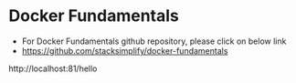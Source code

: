 # Docker Fundamentals
- For Docker Fundamentals github repository, please click on below link
- https://github.com/stacksimplify/docker-fundamentals

http://localhost:81/hello